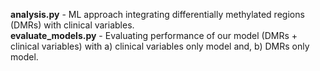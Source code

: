 
**analysis.py** - ML approach integrating differentially methylated regions (DMRs) with clinical variables.  
**evaluate_models.py** - Evaluating performance of our model (DMRs + clinical variables) with a) clinical variables only model and, b) DMRs only model.
